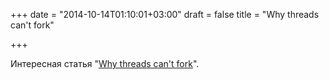 +++
date = "2014-10-14T01:10:01+03:00"
draft = false
title = "Why threads can't fork"

+++

<p>Интересная статья &quot;<a href="http://thorstenball.com/blog/2014/10/13/why-threads-cant-fork/">Why threads can&#39;t fork</a>&quot;.</p>

